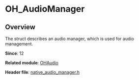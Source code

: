# OH_AudioManager

## Overview

The struct describes an audio manager, which is used for audio management.

**Since**: 12

**Related module**: [OHAudio](capi-ohaudio.md)

**Header file**: [native_audio_manager.h](capi-native-audio-manager-h.md)
